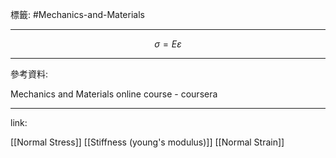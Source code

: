 標籤: #Mechanics-and-Materials 

---

$$\sigma = E\varepsilon$$

---

參考資料:

Mechanics and Materials online course - coursera

---

link:

[[Normal Stress]]
[[Stiffness (young's modulus)]]
[[Normal Strain]]